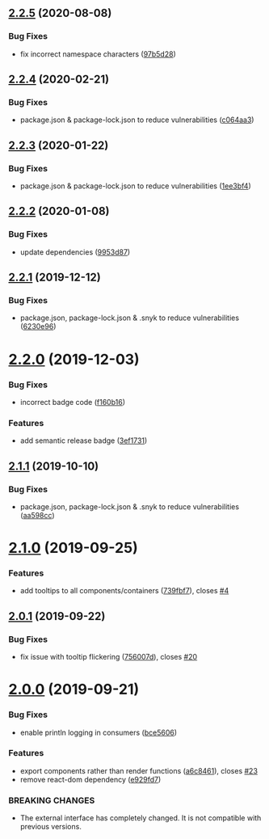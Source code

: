 ## [2.2.5](https://github.com/agiledigital/mule-preview/compare/v2.2.4...v2.2.5) (2020-08-08)


### Bug Fixes

* fix incorrect namespace characters ([97b5d28](https://github.com/agiledigital/mule-preview/commit/97b5d2824d26e9ceabbfbbd96f60a54bebf54e51))

## [2.2.4](https://github.com/agiledigital/mule-preview/compare/v2.2.3...v2.2.4) (2020-02-21)


### Bug Fixes

* package.json & package-lock.json to reduce vulnerabilities ([c064aa3](https://github.com/agiledigital/mule-preview/commit/c064aa3))

## [2.2.3](https://github.com/agiledigital/mule-preview/compare/v2.2.2...v2.2.3) (2020-01-22)


### Bug Fixes

* package.json & package-lock.json to reduce vulnerabilities ([1ee3bf4](https://github.com/agiledigital/mule-preview/commit/1ee3bf4))

## [2.2.2](https://github.com/agiledigital/mule-preview/compare/v2.2.1...v2.2.2) (2020-01-08)


### Bug Fixes

* update dependencies ([9953d87](https://github.com/agiledigital/mule-preview/commit/9953d87))

## [2.2.1](https://github.com/agiledigital/mule-preview/compare/v2.2.0...v2.2.1) (2019-12-12)


### Bug Fixes

* package.json, package-lock.json & .snyk to reduce vulnerabilities ([6230e96](https://github.com/agiledigital/mule-preview/commit/6230e96))

# [2.2.0](https://github.com/agiledigital/mule-preview/compare/v2.1.1...v2.2.0) (2019-12-03)


### Bug Fixes

* incorrect badge code ([f160b16](https://github.com/agiledigital/mule-preview/commit/f160b16))


### Features

* add semantic release badge ([3ef1731](https://github.com/agiledigital/mule-preview/commit/3ef1731))

## [2.1.1](https://github.com/agiledigital/mule-preview/compare/v2.1.0...v2.1.1) (2019-10-10)


### Bug Fixes

* package.json, package-lock.json & .snyk to reduce vulnerabilities ([aa598cc](https://github.com/agiledigital/mule-preview/commit/aa598cc))

# [2.1.0](https://github.com/agiledigital/mule-preview/compare/v2.0.1...v2.1.0) (2019-09-25)


### Features

* add tooltips to all components/containers ([739fbf7](https://github.com/agiledigital/mule-preview/commit/739fbf7)), closes [#4](https://github.com/agiledigital/mule-preview/issues/4)

## [2.0.1](https://github.com/agiledigital/mule-preview/compare/v2.0.0...v2.0.1) (2019-09-22)


### Bug Fixes

* fix issue with tooltip flickering ([756007d](https://github.com/agiledigital/mule-preview/commit/756007d)), closes [#20](https://github.com/agiledigital/mule-preview/issues/20)

# [2.0.0](https://github.com/agiledigital/mule-preview/compare/v1.0.18...v2.0.0) (2019-09-21)


### Bug Fixes

* enable println logging in consumers ([bce5606](https://github.com/agiledigital/mule-preview/commit/bce5606))


### Features

* export components rather than render functions ([a6c8461](https://github.com/agiledigital/mule-preview/commit/a6c8461)), closes [#23](https://github.com/agiledigital/mule-preview/issues/23)
* remove react-dom dependency ([e929fd7](https://github.com/agiledigital/mule-preview/commit/e929fd7))


### BREAKING CHANGES

* The external interface has completely changed. It is not compatible with previous
versions.
